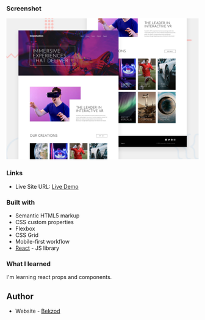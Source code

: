 ### Screenshot

![](./desktop-preview.jpg)

### Links

- Live Site URL: [Live Demo](https://loopstudio-react.netlify.app/)

### Built with

- Semantic HTML5 markup
- CSS custom properties
- Flexbox
- CSS Grid
- Mobile-first workflow
- [React](https://reactjs.org/) - JS library

### What I learned

I'm learning react props and components.

## Author

- Website - [Bekzod](https://github.com/bekzodturgunoff)
